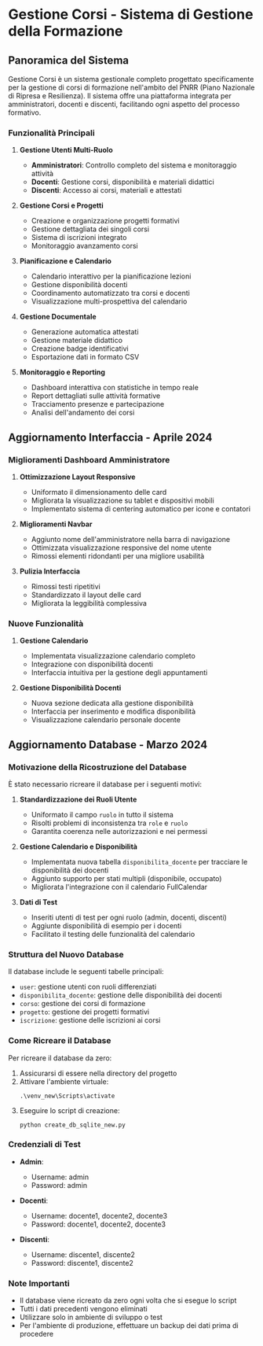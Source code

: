 # Gestione Corsi - Sistema di Gestione della Formazione

## Panoramica del Sistema

Gestione Corsi è un sistema gestionale completo progettato specificamente per la gestione di corsi di formazione nell'ambito del PNRR (Piano Nazionale di Ripresa e Resilienza). Il sistema offre una piattaforma integrata per amministratori, docenti e discenti, facilitando ogni aspetto del processo formativo.

### Funzionalità Principali

1. **Gestione Utenti Multi-Ruolo**
   - **Amministratori**: Controllo completo del sistema e monitoraggio attività
   - **Docenti**: Gestione corsi, disponibilità e materiali didattici
   - **Discenti**: Accesso ai corsi, materiali e attestati

2. **Gestione Corsi e Progetti**
   - Creazione e organizzazione progetti formativi
   - Gestione dettagliata dei singoli corsi
   - Sistema di iscrizioni integrato
   - Monitoraggio avanzamento corsi

3. **Pianificazione e Calendario**
   - Calendario interattivo per la pianificazione lezioni
   - Gestione disponibilità docenti
   - Coordinamento automatizzato tra corsi e docenti
   - Visualizzazione multi-prospettiva del calendario

4. **Gestione Documentale**
   - Generazione automatica attestati
   - Gestione materiale didattico
   - Creazione badge identificativi
   - Esportazione dati in formato CSV

5. **Monitoraggio e Reporting**
   - Dashboard interattiva con statistiche in tempo reale
   - Report dettagliati sulle attività formative
   - Tracciamento presenze e partecipazione
   - Analisi dell'andamento dei corsi

## Aggiornamento Interfaccia - Aprile 2024

### Miglioramenti Dashboard Amministratore

1. **Ottimizzazione Layout Responsive**
   - Uniformato il dimensionamento delle card
   - Migliorata la visualizzazione su tablet e dispositivi mobili
   - Implementato sistema di centering automatico per icone e contatori

2. **Miglioramenti Navbar**
   - Aggiunto nome dell'amministratore nella barra di navigazione
   - Ottimizzata visualizzazione responsive del nome utente
   - Rimossi elementi ridondanti per una migliore usabilità

3. **Pulizia Interfaccia**
   - Rimossi testi ripetitivi
   - Standardizzato il layout delle card
   - Migliorata la leggibilità complessiva

### Nuove Funzionalità

1. **Gestione Calendario**
   - Implementata visualizzazione calendario completo
   - Integrazione con disponibilità docenti
   - Interfaccia intuitiva per la gestione degli appuntamenti

2. **Gestione Disponibilità Docenti**
   - Nuova sezione dedicata alla gestione disponibilità
   - Interfaccia per inserimento e modifica disponibilità
   - Visualizzazione calendario personale docente

## Aggiornamento Database - Marzo 2024

### Motivazione della Ricostruzione del Database

È stato necessario ricreare il database per i seguenti motivi:

1. **Standardizzazione dei Ruoli Utente**
   - Uniformato il campo `ruolo` in tutto il sistema
   - Risolti problemi di inconsistenza tra `role` e `ruolo`
   - Garantita coerenza nelle autorizzazioni e nei permessi

2. **Gestione Calendario e Disponibilità**
   - Implementata nuova tabella `disponibilita_docente` per tracciare le disponibilità dei docenti
   - Aggiunto supporto per stati multipli (disponibile, occupato)
   - Migliorata l'integrazione con il calendario FullCalendar

3. **Dati di Test**
   - Inseriti utenti di test per ogni ruolo (admin, docenti, discenti)
   - Aggiunte disponibilità di esempio per i docenti
   - Facilitato il testing delle funzionalità del calendario

### Struttura del Nuovo Database

Il database include le seguenti tabelle principali:
- `user`: gestione utenti con ruoli differenziati
- `disponibilita_docente`: gestione delle disponibilità dei docenti
- `corso`: gestione dei corsi di formazione
- `progetto`: gestione dei progetti formativi
- `iscrizione`: gestione delle iscrizioni ai corsi

### Come Ricreare il Database

Per ricreare il database da zero:

1. Assicurarsi di essere nella directory del progetto
2. Attivare l'ambiente virtuale:
   ```
   .\venv_new\Scripts\activate
   ```
3. Eseguire lo script di creazione:
   ```
   python create_db_sqlite_new.py
   ```

### Credenziali di Test

- **Admin**:
  - Username: admin
  - Password: admin

- **Docenti**:
  - Username: docente1, docente2, docente3
  - Password: docente1, docente2, docente3

- **Discenti**:
  - Username: discente1, discente2
  - Password: discente1, discente2

### Note Importanti

- Il database viene ricreato da zero ogni volta che si esegue lo script
- Tutti i dati precedenti vengono eliminati
- Utilizzare solo in ambiente di sviluppo o test
- Per l'ambiente di produzione, effettuare un backup dei dati prima di procedere
